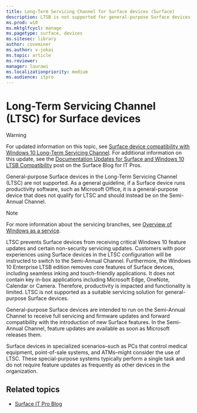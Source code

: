 ```yaml
---
title: Long-Term Servicing Channel for Surface devices (Surface)
description: LTSB is not supported for general-purpose Surface devices and should be used for specialized devices only.
ms.prod: w10
ms.mktglfcycl: manage
ms.pagetype: surface, devices
ms.sitesec: library
author: coveminer
ms.author: v-jokai
ms.topic: article
ms.reviewer: 
manager: laurawi
ms.localizationpriority: medium
ms.audience: itpro
---
```


# Long-Term Servicing Channel (LTSC) for Surface devices

>[!WARNING]
>For updated information on this topic, see [Surface device compatibility with Windows 10 Long-Term Servicing Channel](surface-device-compatibility-with-windows-10-ltsc.md). For additional information on this update, see the [Documentation Updates for Surface and Windows 10 LTSB Compatibility](https://blogs.technet.microsoft.com/surface/2017/04/11/documentation-updates-for-surface-and-windows-10-ltsb-compatibility) post on the Surface Blog for IT Pros.

General-purpose Surface devices in the Long-Term Servicing Channel (LTSC) are not supported. As a general guideline, if a Surface device runs productivity software, such as Microsoft Office, it is a general-purpose device that does not qualify for LTSC and should instead be on the Semi-Annual Channel. 

>[!NOTE]
>For more information about the servicing branches, see [Overview of Windows as a service](https://technet.microsoft.com/itpro/windows/manage/waas-overview).

LTSC prevents Surface devices from receiving critical Windows 10 feature updates and certain non-security servicing updates. Customers with poor experiences using Surface devices in the LTSC configuration will be instructed to switch to the Semi-Annual Channel. Furthermore, the Windows 10 Enterprise LTSB edition removes core features of Surface devices, including seamless inking and touch-friendly applications. It does not contain key in-box applications including Microsoft Edge, OneNote, Calendar or Camera. Therefore, productivity is impacted and functionality is limited. LTSC is not supported as a suitable servicing solution for general-purpose Surface devices. 

General-purpose Surface devices are intended to run on the Semi-Annual Channel to receive full servicing and firmware updates and forward compatibility with the introduction of new Surface features. In the Semi-Annual Channel, feature updates are available as soon as Microsoft releases them.

Surface devices in specialized scenarios–such as PCs that control medical equipment, point-of-sale systems, and ATMs–might consider the use of LTSC. These special-purpose systems typically perform a single task and do not require feature updates as frequently as other devices in the organization. 

## Related topics

- [Surface IT Pro Blog](https://techcommunity.microsoft.com/t5/Surface-IT-Pro-Blog/bg-p/SurfaceITPro)

